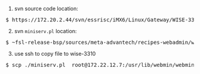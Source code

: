 1. svn source code location:
<pre>
$ https://172.20.2.44/svn/essrisc/iMX6/Linux/Gateway/WISE-3310/fsl-yocto-3.10.17_1.0.0/fsl-release-bsp
</pre>

2. svn `miniserv.pl` location:
<pre>
$ ~fsl-release-bsp/sources/meta-advantech/recipes-webadmin/webmin/webmin/restapi/miniserv.pl
</pre>

3. use ssh to copy file to wise-3310
<pre>
$ scp ./miniserv.pl  root@172.22.12.7:/usr/lib/webmin/webmin
</pre>
